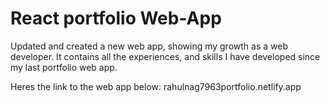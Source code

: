 # React portfolio Web-App

Updated and created a new web app, showing my growth as a web developer.
It contains all the experiences, and skills I have developed since my last portfolio
web app. 

Heres the link to the web app below:
rahulnag7963portfolio.netlify.app
